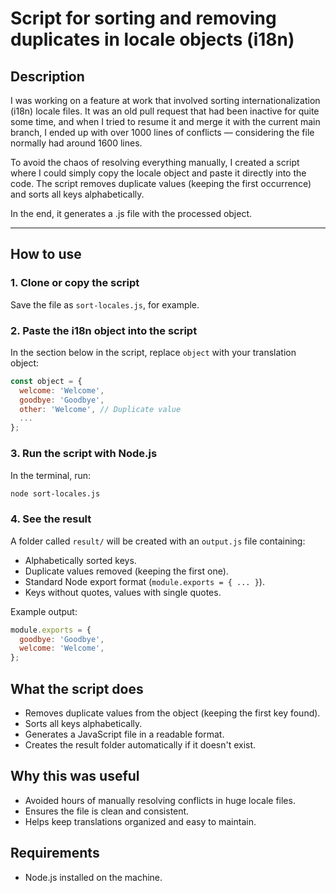 # Script for sorting and removing duplicates in locale objects (i18n)

## Description

I was working on a feature at work that involved sorting internationalization (i18n) locale files. It was an old pull request that had been inactive for quite some time, and when I tried to resume it and merge it with the current main branch, I ended up with over 1000 lines of conflicts — considering the file normally had around 1600 lines.

To avoid the chaos of resolving everything manually, I created a script where I could simply copy the locale object and paste it directly into the code. The script removes duplicate values (keeping the first occurrence) and sorts all keys alphabetically.

In the end, it generates a .js file with the processed object.

---

## How to use

### 1. Clone or copy the script

Save the file as `sort-locales.js`, for example.

### 2. Paste the i18n object into the script

In the section below in the script, replace `object` with your translation object:

```js
const object = {
  welcome: 'Welcome',
  goodbye: 'Goodbye',
  other: 'Welcome', // Duplicate value
  ...
};
```

### 3. Run the script with Node.js

In the terminal, run:

```bash
node sort-locales.js
```

### 4. See the result

A folder called `result/` will be created with an `output.js` file containing:

- Alphabetically sorted keys.
- Duplicate values removed (keeping the first one).
- Standard Node export format (`module.exports = { ... }`).
- Keys without quotes, values with single quotes.

Example output:

```js
module.exports = {
  goodbye: 'Goodbye',
  welcome: 'Welcome',
};
```

## What the script does

- Removes duplicate values from the object (keeping the first key found).
- Sorts all keys alphabetically.
- Generates a JavaScript file in a readable format.
- Creates the result folder automatically if it doesn't exist.

## Why this was useful

- Avoided hours of manually resolving conflicts in huge locale files.
- Ensures the file is clean and consistent.
- Helps keep translations organized and easy to maintain.

## Requirements

- Node.js installed on the machine.

